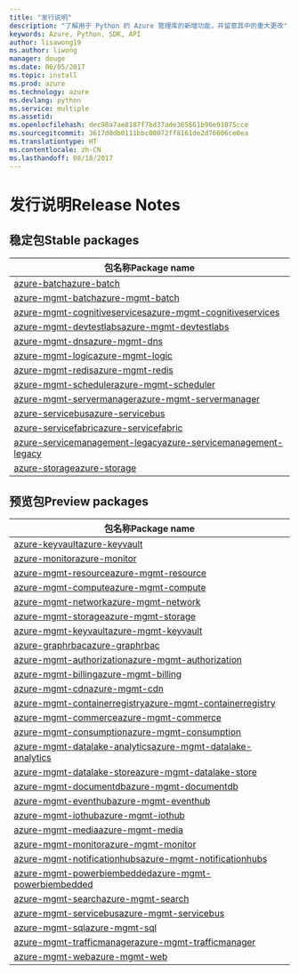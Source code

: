```yaml
---
title: "发行说明"
description: "了解用于 Python 的 Azure 管理库的新增功能，并留意其中的重大更改"
keywords: Azure, Python, SDK, API
author: lisawong19
ms.author: liwong
manager: douge
ms.date: 06/05/2017
ms.topic: install
ms.prod: azure
ms.technology: azure
ms.devlang: python
ms.service: multiple
ms.assetid: 
ms.openlocfilehash: dec98a7ae8187f7bd37ade365661b90e91875cce
ms.sourcegitcommit: 3617d0db0111bbc00072ff8161de2d76606ce0ea
ms.translationtype: HT
ms.contentlocale: zh-CN
ms.lasthandoff: 08/18/2017
---
```

# <a name="release-notes"></a><span data-ttu-id="d84ae-104">发行说明</span><span class="sxs-lookup"><span data-stu-id="d84ae-104">Release Notes</span></span>

## <a name="stable-packages"></a><span data-ttu-id="d84ae-105">稳定包</span><span class="sxs-lookup"><span data-stu-id="d84ae-105">Stable packages</span></span>
| <span data-ttu-id="d84ae-106">包名称</span><span class="sxs-lookup"><span data-stu-id="d84ae-106">Package name</span></span> |
|--------------|
|[<span data-ttu-id="d84ae-107">azure-batch</span><span class="sxs-lookup"><span data-stu-id="d84ae-107">azure-batch</span></span>](https://pypi.org/project/azure-batch/#history)  |   
|[<span data-ttu-id="d84ae-108">azure-mgmt-batch</span><span class="sxs-lookup"><span data-stu-id="d84ae-108">azure-mgmt-batch</span></span>](https://pypi.org/project/azure-mgmt-batch/#history)|
|[<span data-ttu-id="d84ae-109">azure-mgmt-cognitiveservices</span><span class="sxs-lookup"><span data-stu-id="d84ae-109">azure-mgmt-cognitiveservices</span></span>](https://pypi.org/project/azure-mgmt-cognitiveservices/#history)|    
|[<span data-ttu-id="d84ae-110">azure-mgmt-devtestlabs</span><span class="sxs-lookup"><span data-stu-id="d84ae-110">azure-mgmt-devtestlabs</span></span>](https://pypi.org/project/azure-mgmt-devtestlabs/#history)|    
|[<span data-ttu-id="d84ae-111">azure-mgmt-dns</span><span class="sxs-lookup"><span data-stu-id="d84ae-111">azure-mgmt-dns</span></span>](https://pypi.org/project/azure-mgmt-dns/#history) |
|[<span data-ttu-id="d84ae-112">azure-mgmt-logic</span><span class="sxs-lookup"><span data-stu-id="d84ae-112">azure-mgmt-logic</span></span>](https://pypi.org/project/azure-mgmt-logic/#history)|
|[<span data-ttu-id="d84ae-113">azure-mgmt-redis</span><span class="sxs-lookup"><span data-stu-id="d84ae-113">azure-mgmt-redis</span></span>](https://pypi.org/project/azure-mgmt-redis/#history)|
|[<span data-ttu-id="d84ae-114">azure-mgmt-scheduler</span><span class="sxs-lookup"><span data-stu-id="d84ae-114">azure-mgmt-scheduler</span></span>](https://pypi.org/project/azure-mgmt-scheduler/#history)|    
|[<span data-ttu-id="d84ae-115">azure-mgmt-servermanager</span><span class="sxs-lookup"><span data-stu-id="d84ae-115">azure-mgmt-servermanager</span></span>](https://pypi.org/project/azure-mgmt-servermanager/#history)|    
|[<span data-ttu-id="d84ae-116">azure-servicebus</span><span class="sxs-lookup"><span data-stu-id="d84ae-116">azure-servicebus</span></span>](https://pypi.org/project/azure-mgmt-servicebus/#history)|   
|[<span data-ttu-id="d84ae-117">azure-servicefabric</span><span class="sxs-lookup"><span data-stu-id="d84ae-117">azure-servicefabric</span></span>](https://pypi.org/project/azure-servicefabric/#history)|  
|[<span data-ttu-id="d84ae-118">azure-servicemanagement-legacy</span><span class="sxs-lookup"><span data-stu-id="d84ae-118">azure-servicemanagement-legacy</span></span>](https://pypi.org/project/azure-servicemanagement-legacy/#history)|    
|[<span data-ttu-id="d84ae-119">azure-storage</span><span class="sxs-lookup"><span data-stu-id="d84ae-119">azure-storage</span></span>](https://pypi.org/project/azure-storage/#history)|  

## <a name="preview-packages"></a><span data-ttu-id="d84ae-120">预览包</span><span class="sxs-lookup"><span data-stu-id="d84ae-120">Preview packages</span></span>
| <span data-ttu-id="d84ae-121">包名称</span><span class="sxs-lookup"><span data-stu-id="d84ae-121">Package name</span></span> | 
|--------------|
|[<span data-ttu-id="d84ae-122">azure-keyvault</span><span class="sxs-lookup"><span data-stu-id="d84ae-122">azure-keyvault</span></span>](https://pypi.org/project/azure-keyvault/#history)|    
|[<span data-ttu-id="d84ae-123">azure-monitor</span><span class="sxs-lookup"><span data-stu-id="d84ae-123">azure-monitor</span></span>](https://pypi.org/project/azure-monitor/#history)|  
|[<span data-ttu-id="d84ae-124">azure-mgmt-resource</span><span class="sxs-lookup"><span data-stu-id="d84ae-124">azure-mgmt-resource</span></span>](https://pypi.org/project/azure-mgmt-resource/#history)|  
|[<span data-ttu-id="d84ae-125">azure-mgmt-compute</span><span class="sxs-lookup"><span data-stu-id="d84ae-125">azure-mgmt-compute</span></span>](https://pypi.org/project/azure-mgmt-compute/#history)|    
|[<span data-ttu-id="d84ae-126">azure-mgmt-network</span><span class="sxs-lookup"><span data-stu-id="d84ae-126">azure-mgmt-network</span></span>](https://pypi.org/project/azure-mgmt-network/#history)|    
|[<span data-ttu-id="d84ae-127">azure-mgmt-storage</span><span class="sxs-lookup"><span data-stu-id="d84ae-127">azure-mgmt-storage</span></span>](https://pypi.org/project/azure-mgmt-storage/#history)|    
|[<span data-ttu-id="d84ae-128">azure-mgmt-keyvault</span><span class="sxs-lookup"><span data-stu-id="d84ae-128">azure-mgmt-keyvault</span></span>](https://pypi.org/project/azure-mgmt-keyvault/#history)|  
|[<span data-ttu-id="d84ae-129">azure-graphrbac</span><span class="sxs-lookup"><span data-stu-id="d84ae-129">azure-graphrbac</span></span>](https://pypi.org/project/azure-graphrbac/#history)|  
|[<span data-ttu-id="d84ae-130">azure-mgmt-authorization</span><span class="sxs-lookup"><span data-stu-id="d84ae-130">azure-mgmt-authorization</span></span>](https://pypi.org/project/azure-mgmt-authorization/#history)|    
|[<span data-ttu-id="d84ae-131">azure-mgmt-billing</span><span class="sxs-lookup"><span data-stu-id="d84ae-131">azure-mgmt-billing</span></span>](https://pypi.org/project/azure-mgmt-billing/#history)|    
|[<span data-ttu-id="d84ae-132">azure-mgmt-cdn</span><span class="sxs-lookup"><span data-stu-id="d84ae-132">azure-mgmt-cdn</span></span>](https://pypi.org/project/azure-mgmt-cdn/#history)|    
|[<span data-ttu-id="d84ae-133">azure-mgmt-containerregistry</span><span class="sxs-lookup"><span data-stu-id="d84ae-133">azure-mgmt-containerregistry</span></span>](https://pypi.org/project/azure-mgmt-containerregistry/#history)|    
|[<span data-ttu-id="d84ae-134">azure-mgmt-commerce</span><span class="sxs-lookup"><span data-stu-id="d84ae-134">azure-mgmt-commerce</span></span>](https://pypi.org/project/azure-mgmt-commerce/#history)|  
|[<span data-ttu-id="d84ae-135">azure-mgmt-consumption</span><span class="sxs-lookup"><span data-stu-id="d84ae-135">azure-mgmt-consumption</span></span>](https://pypi.org/project/azure-mgmt-consumption/#history)|    
|[<span data-ttu-id="d84ae-136">azure-mgmt-datalake-analytics</span><span class="sxs-lookup"><span data-stu-id="d84ae-136">azure-mgmt-datalake-analytics</span></span>](https://pypi.org/project/azure-mgmt-datalake-analytics/#history)|  
|[<span data-ttu-id="d84ae-137">azure-mgmt-datalake-store</span><span class="sxs-lookup"><span data-stu-id="d84ae-137">azure-mgmt-datalake-store</span></span>](https://pypi.org/project/azure-mgmt-datalake-store/#history)|  
|[<span data-ttu-id="d84ae-138">azure-mgmt-documentdb</span><span class="sxs-lookup"><span data-stu-id="d84ae-138">azure-mgmt-documentdb</span></span>](https://pypi.org/project/azure-mgmt-documentdb/#history)|  
|[<span data-ttu-id="d84ae-139">azure-mgmt-eventhub</span><span class="sxs-lookup"><span data-stu-id="d84ae-139">azure-mgmt-eventhub</span></span>](https://pypi.org/project/azure-mgmt-eventhub/#history)|  
|[<span data-ttu-id="d84ae-140">azure-mgmt-iothub</span><span class="sxs-lookup"><span data-stu-id="d84ae-140">azure-mgmt-iothub</span></span>](https://pypi.org/project/azure-mgmt-iothub/#history)|
|[<span data-ttu-id="d84ae-141">azure-mgmt-media</span><span class="sxs-lookup"><span data-stu-id="d84ae-141">azure-mgmt-media</span></span>](https://pypi.org/project/azure-mgmt-media/#history)|
|[<span data-ttu-id="d84ae-142">azure-mgmt-monitor</span><span class="sxs-lookup"><span data-stu-id="d84ae-142">azure-mgmt-monitor</span></span>](https://pypi.org/project/azure-mgmt-monitor/#history)|    
|[<span data-ttu-id="d84ae-143">azure-mgmt-notificationhubs</span><span class="sxs-lookup"><span data-stu-id="d84ae-143">azure-mgmt-notificationhubs</span></span>](https://pypi.org/project/azure-mgmt-notificationhubs/#history)|  
|[<span data-ttu-id="d84ae-144">azure-mgmt-powerbiembedded</span><span class="sxs-lookup"><span data-stu-id="d84ae-144">azure-mgmt-powerbiembedded</span></span>](https://pypi.org/project/azure-mgmt-powerbiembedded/#history)|    
|[<span data-ttu-id="d84ae-145">azure-mgmt-search</span><span class="sxs-lookup"><span data-stu-id="d84ae-145">azure-mgmt-search</span></span>](https://pypi.org/project/azure-mgmt-search/#history)|
|[<span data-ttu-id="d84ae-146">azure-mgmt-servicebus</span><span class="sxs-lookup"><span data-stu-id="d84ae-146">azure-mgmt-servicebus</span></span>](https://pypi.org/project/azure-mgmt-servicebus/#history)|  
|[<span data-ttu-id="d84ae-147">azure-mgmt-sql</span><span class="sxs-lookup"><span data-stu-id="d84ae-147">azure-mgmt-sql</span></span>](https://pypi.org/project/azure-mgmt-sql/#history)|    
|[<span data-ttu-id="d84ae-148">azure-mgmt-trafficmanager</span><span class="sxs-lookup"><span data-stu-id="d84ae-148">azure-mgmt-trafficmanager</span></span>](https://pypi.org/project/azure-mgmt-trafficmanager/#history)|  
|[<span data-ttu-id="d84ae-149">azure-mgmt-web</span><span class="sxs-lookup"><span data-stu-id="d84ae-149">azure-mgmt-web</span></span>](https://pypi.org/project/azure-mgmt-web/#history)|